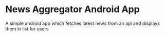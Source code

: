 # News Aggregator Android App

A simple android app which fetches latest news from an api and displays them in list for users
